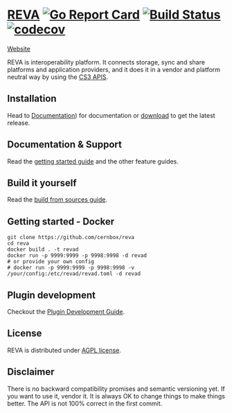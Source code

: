 [REVA](https://cernbox.github.io/reva/) [![Go Report Card](https://goreportcard.com/badge/github.com/cernbox/reva)](https://goreportcard.com/report/github.com/cernbox/reva) [![Build Status](https://travis-ci.org/cernbox/reva.svg?branch=master)](https://travis-ci.org/cernbox/reva) [![codecov](https://codecov.io/gh/cernbox/reva/branch/master/graph/badge.svg)](https://codecov.io/gh/cernbox/reva)
================
[Website](https://cernbox.github.io/reva/)

REVA is interoperability platform. It connects storage, sync and share platforms and application providers, and it does it in a vendor and platform neutral way by using the [CS3 APIS](https://github.com/cernbox/cs3apis).

## Installation
Head to [Documentation](https://cernbox.github.io/reva/)) for documentation or [download](https://github.com/cernbox/reva/releases) to get the latest release.

## Documentation & Support
Read the [getting started guide](https://cernbox.github.io/reva/beginner-guide.html) and the other feature guides.


## Build it yourself
Read the [build from sources guide](https://cernbox.github.io/reva/building-reva.html).

## Getting started - Docker

```
git clone https://github.com/cernbox/reva
cd reva
docker build . -t revad
docker run -p 9999:9999 -p 9998:9998 -d revad
# or provide your own config 
# docker run -p 9999:9999 -p 9998:9998 -v /your/config:/etc/revad/revad.toml -d revad
```

## Plugin development

Checkout the [Plugin Development Guide](https://cernbox.github.io/reva/plugin-development.html).

## License

REVA is distributed under [AGPL license](https://github.com/cernbox/reva/blob/master/LICENSE).

## Disclaimer

There is no backward compatibility promises and semantic versioning yet.
If you want to use it, vendor it. It is always OK to change things to make things better.
The API is not 100% correct in the first commit.

